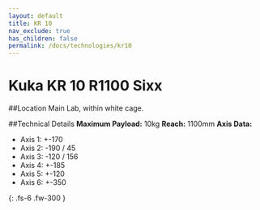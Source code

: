 ```yaml
---
layout: default
title: KR 10
nav_exclude: true
has_children: false
permalink: /docs/technologies/kr10
---
```


# Kuka KR 10 R1100 Sixx

##Location
Main Lab, within white cage.

##Technical Details
**Maximum Payload:** 10kg
**Reach:** 1100mm
**Axis Data:**
* Axis 1: +-170
* Axis 2: -190 / 45
* Axis 3: -120 / 156
* Axis 4: +-185
* Axis 5: +-120
* Axis 6: +-350

{: .fs-6 .fw-300 }
